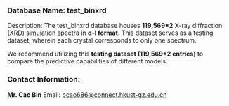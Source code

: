 ### Database Name: test_binxrd
Description: The test_binxrd database houses **119,569*2** X-ray diffraction (XRD) simulation spectra in **d-I format**. This dataset serves as a testing dataset, wherein each crystal corresponds to only one spectrum.

We recommend utilizing this **testing dataset (119,569*2 entries)** to compare the predictive capabilities of different models.


### Contact Information:
**Mr. Cao Bin**
Email: bcao686@connect.hkust-gz.edu.cn
